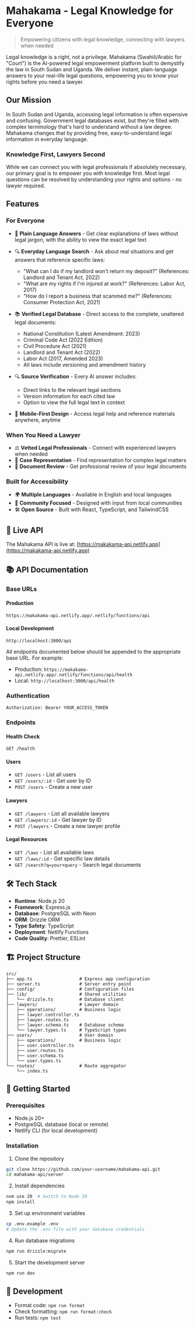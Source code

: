 # Mahakama - Legal Knowledge for Everyone

> Empowering citizens with legal knowledge, connecting with lawyers when needed

Legal knowledge is a right, not a privilege. Mahakama (Swahili/Arabic for "Court") is the AI-powered legal empowerment platform built to demystify the law in South Sudan and Uganda. We deliver instant, plain-language answers to your real-life legal questions, empowering you to know your rights before you need a lawyer.

## Our Mission

In South Sudan and Uganda, accessing legal information is often expensive and confusing. Government legal databases exist, but they're filled with complex terminology that's hard to understand without a law degree. Mahakama changes that by providing free, easy-to-understand legal information in everyday language.

### Knowledge First, Lawyers Second

While we can connect you with legal professionals if absolutely necessary, our primary goal is to empower you with knowledge first. Most legal questions can be resolved by understanding your rights and options - no lawyer required.

## Features

### For Everyone
- 🧠 **Plain Language Answers** - Get clear explanations of laws without legal jargon, with the ability to view the exact legal text
- 🔍 **Everyday Language Search** - Ask about real situations and get answers that reference specific laws:
  - "What can I do if my landlord won't return my deposit?" (References: Landlord and Tenant Act, 2022)
  - "What are my rights if I'm injured at work?" (References: Labor Act, 2017)
  - "How do I report a business that scammed me?" (References: Consumer Protection Act, 2021)

- 📚 **Verified Legal Database** - Direct access to the complete, unaltered legal documents:
  - National Constitution (Latest Amendment: 2023)
  - Criminal Code Act (2022 Edition)
  - Civil Procedure Act (2021)
  - Landlord and Tenant Act (2022)
  - Labor Act (2017, Amended 2023)
  - All laws include versioning and amendment history

- 🔍 **Source Verification** - Every AI answer includes:
  - Direct links to the relevant legal sections
  - Version information for each cited law
  - Option to view the full legal text in context

- 📱 **Mobile-First Design** - Access legal help and reference materials anywhere, anytime

### When You Need a Lawyer
- ⚖️ **Vetted Legal Professionals** - Connect with experienced lawyers when needed
- 🤝 **Case Representation** - Find representation for complex legal matters
- 📝 **Document Review** - Get professional review of your legal documents

### Built for Accessibility
- 🌍 **Multiple Languages** - Available in English and local languages
- 👥 **Community Focused** - Designed with input from local communities
- 🛠 **Open Source** - Built with React, TypeScript, and TailwindCSS

## 🚀 Live API

The Mahakama API is live at: [https://makakama-api.netlify.app](https://makakama-api.netlify.app)

## 📚 API Documentation

### Base URLs

#### Production
```
https://makakama-api.netlify.app/.netlify/functions/api
```

#### Local Development
```
http://localhost:3000/api
```

All endpoints documented below should be appended to the appropriate base URL. For example:
- Production: `https://makakama-api.netlify.app/.netlify/functions/api/health`
- Local: `http://localhost:3000/api/health`

### Authentication
```http
Authorization: Bearer YOUR_ACCESS_TOKEN
```

### Endpoints

#### Health Check
```http
GET /health
```

#### Users
- `GET /users` - List all users
- `GET /users/:id` - Get user by ID
- `POST /users` - Create a new user

#### Lawyers
- `GET /lawyers` - List all available lawyers
- `GET /lawyers/:id` - Get lawyer by ID
- `POST /lawyers` - Create a new lawyer profile

#### Legal Resources
- `GET /laws` - List all available laws
- `GET /laws/:id` - Get specific law details
- `GET /search?q=your+query` - Search legal documents

## 🛠️ Tech Stack

- **Runtime**: Node.js 20
- **Framework**: Express.js
- **Database**: PostgreSQL with Neon
- **ORM**: Drizzle ORM
- **Type Safety**: TypeScript
- **Deployment**: Netlify Functions
- **Code Quality**: Prettier, ESLint

## 🏗️ Project Structure

```
src/
├── app.ts                  # Express app configuration
├── server.ts               # Server entry point
├── config/                 # Configuration files
├── lib/                    # Shared utilities
│   └── drizzle.ts          # Database client
├── lawyers/                # Lawyer domain
│   ├── operations/         # Business logic
│   ├── lawyer.controller.ts
│   ├── lawyer.routes.ts
│   ├── lawyer.schema.ts    # Database schema
│   └── lawyer.types.ts     # TypeScript types
├── users/                  # User domain
│   ├── operations/         # Business logic
│   ├── user.controller.ts
│   ├── user.routes.ts
│   ├── user.schema.ts
│   └── user.types.ts
└── routes/                 # Route aggregator
    └── index.ts
```

## 🚀 Getting Started

### Prerequisites
- Node.js 20+
- PostgreSQL database (local or remote)
- Netlify CLI (for local development)

### Installation

1. Clone the repository
```bash
git clone https://github.com/your-username/mahakama-api.git
cd mahakama-api/server
```

2. Install dependencies
```bash
nvm use 20  # Switch to Node 20
npm install
```

3. Set up environment variables
```bash
cp .env.example .env
# Update the .env file with your database credentials
```

4. Run database migrations
```bash
npm run drizzle:migrate
```

5. Start the development server
```bash
npm run dev
```

## 🔧 Development

- Format code: `npm run format`
- Check formatting: `npm run format:check`
- Run tests: `npm test`


